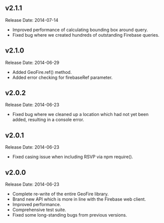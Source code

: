 v2.1.1
-------------
Release Date: 2014-07-14

  * Improved performance of calculating bounding box around query.
  * Fixed bug where we created hundreds of outstanding Firebase queries.

v2.1.0
-------------
Release Date: 2014-06-29

  * Added GeoFire.ref() method.
  * Added error checking for firebaseRef parameter.

v2.0.2
-------------
Release Date: 2014-06-23

  * Fixed bug where we cleaned up a location which had not yet been added, resulting in a console error.

v2.0.1
-------------
Release Date: 2014-06-23

  * Fixed casing issue when including RSVP via npm require().

v2.0.0
-------------
Release Date: 2014-06-23

  * Complete re-write of the entire GeoFire library.
  * Brand new API which is more in line with the Firebase web client.
  * Improved performance.
  * Comprehensive test suite.
  * Fixed some long-standing bugs from previous versions.
